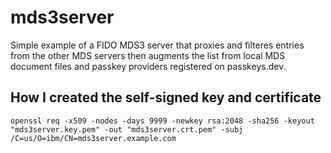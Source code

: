 # mds3server
Simple example of a FIDO MDS3 server that proxies and filteres entries from the other MDS servers then augments the list from local MDS document files and passkey providers registered on passkeys.dev.


## How I created the self-signed key and certificate
```
openssl req -x509 -nodes -days 9999 -newkey rsa:2048 -sha256 -keyout "mds3server.key.pem" -out "mds3server.crt.pem" -subj /C=us/O=ibm/CN=mds3server.example.com
```
